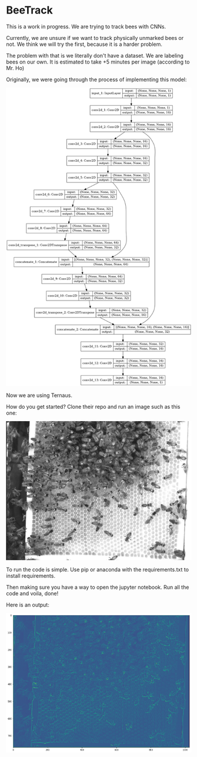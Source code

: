 # BeeTrack
This is a work in progress. We are trying to track bees with CNNs.

Currently, we are unsure if we want to track physically unmarked bees or not. We think we will try the first, because it is a harder problem.

The problem with that is we literally don't have a dataset. We are labeling bees on our own. It is estimated to take +5 minutes per image (according to Mr. Ho)

Originally, we were going through the process of implementing this model:

![alt image](model_plot.png)


Now we are using Ternaus.

How do you get started? Clone their repo and run an image such as this one:

![alt image](TernausNet/the_smaller_image.png)

To run the code is simple. Use pip or anaconda with the requirements.txt to install requirements.
 
Then making sure you have a way to open the jupyter notebook. Run all the code and voila, done!

Here is an output:

![alt image](output.png)
